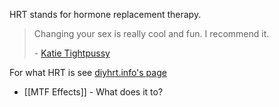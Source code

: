 HRT stands for hormone replacement therapy.

> Changing your sex is really cool and fun. I recommend it.
> 
> \- [Katie Tightpussy](https://pghrt.diy/)

For what HRT is see [diyhrt.info's page](https://diyhrt.info/transfem/intro/#what-is-hrt)

- [[MTF Effects]] - What does it to?